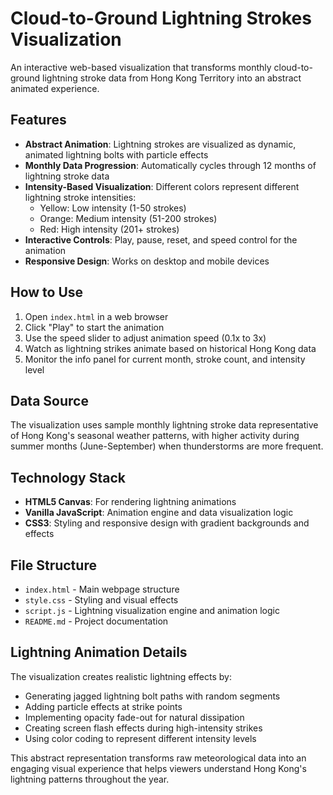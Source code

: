 # Cloud-to-Ground Lightning Strokes Visualization

An interactive web-based visualization that transforms monthly cloud-to-ground lightning stroke data from Hong Kong Territory into an abstract animated experience.

## Features

- **Abstract Animation**: Lightning strokes are visualized as dynamic, animated lightning bolts with particle effects
- **Monthly Data Progression**: Automatically cycles through 12 months of lightning stroke data
- **Intensity-Based Visualization**: Different colors represent different lightning stroke intensities:
  - Yellow: Low intensity (1-50 strokes)
  - Orange: Medium intensity (51-200 strokes) 
  - Red: High intensity (201+ strokes)
- **Interactive Controls**: Play, pause, reset, and speed control for the animation
- **Responsive Design**: Works on desktop and mobile devices

## How to Use

1. Open `index.html` in a web browser
2. Click "Play" to start the animation
3. Use the speed slider to adjust animation speed (0.1x to 3x)
4. Watch as lightning strikes animate based on historical Hong Kong data
5. Monitor the info panel for current month, stroke count, and intensity level

## Data Source

The visualization uses sample monthly lightning stroke data representative of Hong Kong's seasonal weather patterns, with higher activity during summer months (June-September) when thunderstorms are more frequent.

## Technology Stack

- **HTML5 Canvas**: For rendering lightning animations
- **Vanilla JavaScript**: Animation engine and data visualization logic
- **CSS3**: Styling and responsive design with gradient backgrounds and effects

## File Structure

- `index.html` - Main webpage structure
- `style.css` - Styling and visual effects
- `script.js` - Lightning visualization engine and animation logic
- `README.md` - Project documentation

## Lightning Animation Details

The visualization creates realistic lightning effects by:
- Generating jagged lightning bolt paths with random segments
- Adding particle effects at strike points
- Implementing opacity fade-out for natural dissipation
- Creating screen flash effects during high-intensity strikes
- Using color coding to represent different intensity levels

This abstract representation transforms raw meteorological data into an engaging visual experience that helps viewers understand Hong Kong's lightning patterns throughout the year.